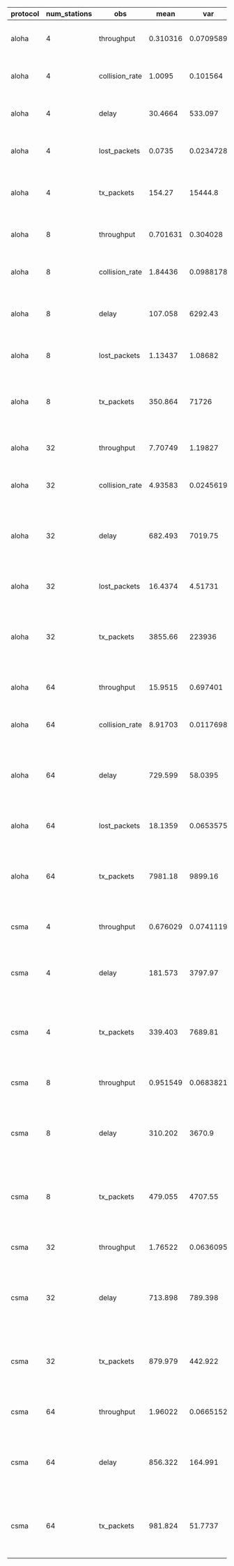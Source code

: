 | protocol   |   num_stations | obs            |        mean |            var |        std |      median |         mad | CIs median                |        gap |       gini |       CoV | percentiles                                           |
|------------|----------------|----------------|-------------|----------------|------------|-------------|-------------|---------------------------|------------|------------|-----------|-------------------------------------------------------|
| aloha      |              4 | throughput     |    0.310316 |      0.0709589 |   0.266381 |    0.229    |   0.209959  | 0.214000 - 0.244000       | 0.338299   | 0.455243   | 0.858419  | 0.027000 - 0.104000 - 0.438000 - 0.990050             |
| aloha      |              4 | collision_rate |    1.0095   |      0.101564  |   0.318691 |    0.934847 |   0.224256  | 0.921136 - 0.948718       | 0.111073   | 0.157195   | 0.315692  | 0.611737 - 0.811852 - 1.115989 - 1.866667             |
| aloha      |              4 | delay          |   30.4664   |    533.097     |  23.0889   |   24.25     |  18.4037    | 23.000000 - 25.250000     | 0.302032   | 0.408315   | 0.757848  | 3.250000 - 12.500000 - 43.062500 - 88.256250          |
| aloha      |              4 | lost_packets   |    0.0735   |      0.0234728 |   0.153208 |    0        |   0.113925  | 0.000000 - 0.000000       | 0.775      | 0.816832   | 2.08447   | 0.000000 - 0.000000 - 0.000000 - 0.500000             |
| aloha      |              4 | tx_packets     |  154.27     |  15444.8       | 124.277    |  116        | 101.251     | 108.000000 - 124.000000   | 0.32816    | 0.438672   | 0.805581  | 14.000000 - 54.000000 - 221.000000 - 445.050000       |
| aloha      |              8 | throughput     |    0.701631 |      0.304028  |   0.551387 |    0.538    |   0.465564  | 0.505000 - 0.576000       | 0.331772   | 0.43641    | 0.785864  | 0.063975 - 0.233750 - 1.110000 - 1.904200             |
| aloha      |              8 | collision_rate |    1.84436  |      0.0988178 |   0.314353 |    1.75629  |   0.218988  | 1.746341 - 1.765957       | 0.0593668  | 0.0830057  | 0.17044   | 1.506664 - 1.650953 - 1.928152 - 2.775978             |
| aloha      |              8 | delay          |  107.058    |   6292.43      |  79.3249   |   84.1875   |  68.3685    | 79.500000 - 90.000000     | 0.319304   | 0.416481   | 0.740949  | 10.500000 - 38.125000 - 171.500000 - 267.375000       |
| aloha      |              8 | lost_packets   |    1.13437  |      1.08682   |   1.04251  |    0.875    |   0.8763    | 0.750000 - 0.875000       | 0.386248   | 0.508654   | 0.919013  | 0.000000 - 0.250000 - 1.875000 - 3.500000             |
| aloha      |              8 | tx_packets     |  350.864    |  71726         | 267.817    |  274        | 230.324     | 253.000000 - 292.000000   | 0.328224   | 0.428068   | 0.763308  | 34.000000 - 117.000000 - 566.250000 - 883.000000      |
| aloha      |             32 | throughput     |    7.70749  |      1.19827   |   1.09465  |    7.83     |   0.622474  | 7.782000 - 7.865000       | 0.0403811  | 0.0603494  | 0.142025  | 4.969425 - 7.408000 - 8.250250 - 9.017050             |
| aloha      |             32 | collision_rate |    4.93583  |      0.0245619 |   0.156722 |    4.92461  |   0.0785842 | 4.918885 - 4.930227       | 0.00796058 | 0.0117482  | 0.031752  | 4.762810 - 4.867841 - 4.982317 - 5.102225             |
| aloha      |             32 | delay          |  682.493    |   7019.75      |  83.7839   |  696.859    |  30.3633    | 696.000000 - 697.468750   | 0.0222444  | 0.0315195  | 0.122762  | 435.977344 - 686.312500 - 706.531250 - 723.282812     |
| aloha      |             32 | lost_packets   |   16.4374   |      4.51731   |   2.1254   |   16.7812   |   0.821358  | 16.750000 - 16.812500     | 0.0249844  | 0.0369751  | 0.129302  | 10.060937 - 16.406250 - 17.125000 - 17.750000         |
| aloha      |             32 | tx_packets     | 3855.66     | 223936         | 473.219    | 3935        | 173.336     | 3930.000000 - 3941.000000 | 0.0224781  | 0.032388   | 0.122734  | 2486.700000 - 3868.000000 - 3994.000000 - 4097.000000 |
| aloha      |             64 | throughput     |   15.9515   |      0.697401  |   0.835105 |   15.946    |   0.670594  | 15.891000 - 15.994000     | 0.0210198  | 0.029573   | 0.0523528 | 14.323025 - 15.394750 - 16.536000 - 17.564150         |
| aloha      |             64 | collision_rate |    8.91703  |      0.0117698 |   0.108489 |    8.91705  |   0.0870455 | 8.910046 - 8.924620       | 0.00488086 | 0.0068669  | 0.0121665 | 8.701628 - 8.842362 - 8.991262 - 9.132664             |
| aloha      |             64 | delay          |  729.599    |     58.0395    |   7.61837  |  729.969    |   6.08004   | 729.515625 - 730.265625   | 0.0041667  | 0.00589593 | 0.0104419 | 715.029688 - 724.527344 - 734.738281 - 744.006641     |
| aloha      |             64 | lost_packets   |   18.1359   |      0.0653575 |   0.255651 |   18.1328   |   0.203633  | 18.109375 - 18.156250     | 0.00561409 | 0.0079412  | 0.0140964 | 17.640234 - 17.968750 - 18.312500 - 18.656641         |
| aloha      |             64 | tx_packets     | 7981.18     |   9899.16      |  99.4945   | 7981        |  79.5183    | 7975.000000 - 7987.000000 | 0.00498161 | 0.0070332  | 0.0124661 | 7779.950000 - 7913.000000 - 8046.250000 - 8180.025000 |
| csma       |              4 | throughput     |    0.676029 |      0.0741119 |   0.272235 |    0.6075   |   0.224395  | 0.593000 - 0.628000       | 0.165966   | 0.22458    | 0.402698  | 0.292000 - 0.470750 - 0.860000 - 1.306000             |
| csma       |              4 | delay          |  181.573    |   3797.97      |  61.6277   |  179        |  52.5515    | 174.500000 - 183.750000   | 0.144712   | 0.195432   | 0.33941   | 80.493750 - 129.750000 - 232.000000 - 292.006250      |
| csma       |              4 | tx_packets     |  339.403    |   7689.81      |  87.6916   |  337        |  74.4789    | 331.000000 - 343.000000   | 0.10972    | 0.148753   | 0.25837   | 185.975000 - 269.000000 - 413.250000 - 488.025000     |
| csma       |              8 | throughput     |    0.951549 |      0.0683821 |   0.2615   |    0.9015   |   0.215233  | 0.885000 - 0.923000       | 0.113096   | 0.154713   | 0.274815  | 0.552975 - 0.749000 - 1.121000 - 1.526125             |
| csma       |              8 | delay          |  310.202    |   3670.9       |  60.588    |  308.188    |  50.981     | 304.500000 - 312.500000   | 0.0821739  | 0.112074   | 0.195318  | 196.715625 - 264.000000 - 358.281250 - 413.509375     |
| csma       |              8 | tx_packets     |  479.055    |   4707.55      |  68.6116   |  480.5      |  56.8535    | 475.000000 - 484.000000   | 0.0593392  | 0.0816443  | 0.143223  | 342.000000 - 431.000000 - 535.000000 - 594.000000     |
| csma       |             32 | throughput     |    1.76522  |      0.0636095 |   0.252209 |    1.7625   |   0.206947  | 1.747000 - 1.777000       | 0.058618   | 0.0816849  | 0.142877  | 1.301925 - 1.584000 - 1.949000 - 2.247000             |
| csma       |             32 | delay          |  713.898    |    789.398     |  28.0962   |  715.312    |  22.3901    | 713.812500 - 717.312500   | 0.0156816  | 0.0221436  | 0.0393561 | 652.930469 - 695.953125 - 733.609375 - 764.406250     |
| csma       |             32 | tx_packets     |  879.979    |    442.922     |  21.0457   |  881        |  16.5184    | 881.000000 - 883.000000   | 0.00938568 | 0.0133025  | 0.0239162 | 834.975000 - 867.000000 - 895.000000 - 916.000000     |
| csma       |             64 | throughput     |    1.96022  |      0.0665152 |   0.257905 |    1.9635   |   0.211749  | 1.949000 - 1.979000       | 0.0540117  | 0.0752535  | 0.13157   | 1.470975 - 1.772750 - 2.156000 - 2.426000             |
| csma       |             64 | delay          |  856.322    |    164.991     |  12.8449   |  857.109    |  10.2756    | 856.390625 - 857.906250   | 0.00599983 | 0.00846168 | 0.0150001 | 830.015234 - 848.027344 - 865.562500 - 878.360937     |
| csma       |             64 | tx_packets     |  981.824    |     51.7737    |   7.19539  |  983        |   5.53632   | 982.000000 - 983.000000   | 0.0028194  | 0.00397593 | 0.0073286 | 965.975000 - 978.000000 - 987.000000 - 993.000000     |